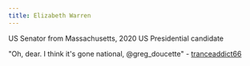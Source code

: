 ```yaml
---
title: Elizabeth Warren
---
```


US Senator from Massachusetts, 2020 US Presidential candidate 

"Oh, dear.  I think it's gone national, @greg_doucette" - [tranceaddict66](https://twitter.com/tranceaddict66/status/1207479178611720192)
